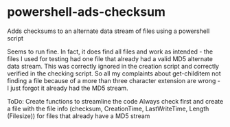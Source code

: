 # powershell-ads-checksum
Adds checksums to an alternate data stream of files using a powershell script

Seems to run fine. In fact, it does find all files and work as intended - the files I used for testing had one file that already had a valid MD5 alternate data stream. This was correctly ignored in the creation script and correctly verified in the checking script. So all my complaints about get-childitem not finding a file because of a more than three character extension are wrong - I just forgot it already had the MD5 stream.

ToDo: Create functions to streamline the code
Always check first and create a file with the file info (checksum, CreationTime, LastWriteTime, Length (Filesize)) for files that already have a MD5 stream

